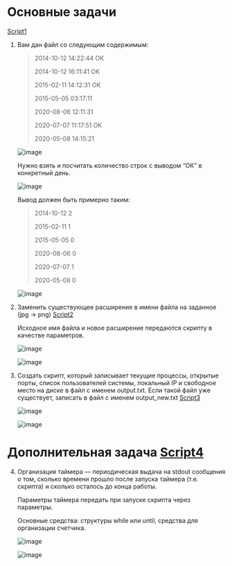 # **Основные задачи**

[Script1](https://github.com/kruasann/MobyDZ/blob/main/L10/scripts/script1)
1. Вам дан файл со следующим содержимым:

   > 2014-10-12 14:22:44 OK 
   >
   > 2014-10-12 16:11:41 OK 
   >
   > 2015-02-11 14:12:31 OK 
   >
   > 2015-05-05 03:17:11 
   >
   > 2020-08-06 12:11:31 
   >
   > 2020-07-07 11:17:51 OK 
   >
   > 2020-05-08 14:15:21

   ![image](https://github.com/user-attachments/assets/931d600d-4026-4fd8-a9cf-94e05410112f)


   Нужно взять и посчитать количество строк с выводом “ОК” в конкретный день.
   
   ![image](https://github.com/user-attachments/assets/20edb1d4-644d-4950-aace-c136802951ef)

   Вывод должен быть примерно таким:

   > 2014-10-12 2 
   >
   > 2015-02-11 1 
   >
   > 2015-05-05 0 
   >
   > 2020-08-06 0 
   >
   > 2020-07-07 1 
   >
   > 2020-05-08 0

   ![image](https://github.com/user-attachments/assets/ad5cb5d0-4f57-476f-baa7-f3609f4ff68b)


2. Заменить существующее расширение в имени файла на заданное (jpg -> png) [Script2](https://github.com/kruasann/MobyDZ/blob/main/L10/scripts/script2)

   Исходное имя файла и новое расширение передаются скрипту в качестве параметров.

   ![image](https://github.com/user-attachments/assets/2b0d4b2c-a177-4f1c-952e-825ccb8b942f)

   ![image](https://github.com/user-attachments/assets/f6766d90-8406-4a38-93a9-630e1ce3ca42)
   
3. Создать скрипт, который записывает текущие процессы, открытые порты, список пользователей системы, локальный IP и свободное место на диске в файл с именем output.txt. Если такой файл уже существует, записать в файл с именем output_new.txt [Script3](https://github.com/kruasann/MobyDZ/blob/main/L10/scripts/script3)

   ![image](https://github.com/user-attachments/assets/efebba82-2ab1-42cd-b709-cd6e750751dd)

   ![image](https://github.com/user-attachments/assets/857286b6-7bc7-4342-a27f-00d07b012d23)

# **Дополнительная задача** [Script4](https://github.com/kruasann/MobyDZ/blob/main/L10/scripts/script4)

4. Организация таймера — периодическая выдача на stdout сообщения о том, сколько времени прошло после запуска таймера (т.е. скрипта) и сколько осталось до конца работы.

   Параметры таймера передать при запуске скрипта через параметры. 

   Основные средства: структуры while или until, средства для организации счетчика.

   ![image](https://github.com/user-attachments/assets/9ffa39e5-a7d9-42aa-af34-065fa10cc82e)

   ![image](https://github.com/user-attachments/assets/161c8993-4fac-45bd-ac67-abde3543d618)
